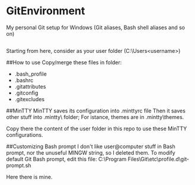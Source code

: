 # GitEnvironment
My personal Git setup for Windows (Git aliases, Bash shell aliases and so on)

##
Starting from here, consider <home> as your user folder (C:\Users\<username>)

##How to use
Copy/merge these files in <home> folder:
* .bash_profile
* .bashrc
* .gitattributes
* .gitconfig
* .gitexcludes

##MinTTY
MinTTY saves its configuration into <home>\.minttyrc file
Then it saves other stuff into <home>\.mintty\ folder;
For istance, themes are in <home>\.mintty\themes.

Copy there the content of the user folder in this repo
to use these MinTTY configurations.

##Customizing Bash prompt
I don't like user@computer stuff in Bash prompt, nor
the unuseful MINGW string, so I deleted them.
To modify default Git Bash prompt, edit this file:
C:\Program Files\Git\etc\profile.d\git-prompt.sh

Here there is mine.